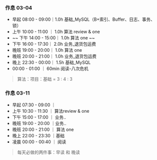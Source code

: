 ### 作息 03-04
- 早起 08:00 - 09:00｜1.0h 基础_MySQL（B+索引、Buffer、日志、事务、锁）
- 上午 10:00 - 11:00 ｜ 1.0h 算法 review & one
- ~~ 下午 14:00 - 15:00｜ 1.0h 算法 one  ~~
- 下午 16:00 - 17:30｜ 2.0h 业务_退货包运费
- 晚班 19:00 - 20:00｜ 1.0h 算法 one
- 晚班 20:00 - 21:00｜ 1.0h 业务_退货包运费
- 晚上 22:30 - 00:00｜ 1.5h 基础_MySQL
- 00:00 - 01:00 ｜ 60min 阅读-八次危机
>算法：项目：基础 = 3 : 4 : 3

### 作息 03-11
- 早起 07:30 - 09:00 ｜ 
- 上午 10:30 - 11:30 ｜ 算法review & one
- 下午 15:00 - 17:00 ｜ 业务..
- 晚班 19:00 - 20:00 ｜业务..
- 晚班 20:00 - 21:00 ｜ 算法 one
- 晚上 22:00 - 23:30 ｜基础
- 凌晨 00:00 - 00:40 ｜ 阅读
> 每天必做的两件事：早读 和 晚读
